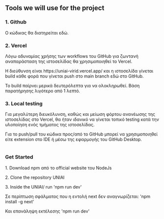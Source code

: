 <h2>Tools we will use for the project</h2>

<h3>1. Github</h3>
<p>Ο κώδικας θα διατηρείται εδώ.</p>

<h3>2. Vercel</h3>
<p>Λόγω αδυναμίας χρήσης των workflows του GitHub για ζωντανή αναπαράσταση της ιστοσελίδας θα χρησιμοποιηθεί το Vercel.</p>
<p>Η διεύθυνση είναι https://uniai-virid.vercel.app/ και η ιστοσελίδα γίνεται build κάθε φορά που γίνεται push στο main branch εδώ στο GitHub.</p>
<p><bold>Το build παίρνει μερικά δευτερόλεπτα για να ολοκληρωθεί. Βάση παρατήρησης λιγότερο από 1 λεπτό. </bold></p>

<h3>3. Local testing </h3>
<p>Για μεγαλύτερη διευκόλυνση, καθώς και μείωση φόρτου ανανέωσης της ιστοσελίδας στο Vercel, θα ήταν ιδανικό να γίνεται τοπικό testing κατά την υλοποίηση ενός τμήματος της ιστοσελίδας. </p>
<p>Για το push/pull του κώδικα προς/από το GitHub μπορεί να χρησιμοποιηθεί είτε extension στο IDE ή μέσω της εφαρμογής του GitHub Desktop.</p>
<h1></h1>

<h3>Get Started</h3>
<p>1. Download npm από το official website του NodeJs</p>
<p>2. Clone the repository UNIAI</p>
<p>3. Inside the UNIAI/ run 'npm run dev'</p>

<p>Σε περίπτωση σφάλματος που η εντολή next δεν αναγνωρίζεται: 'npm install -g next'</p>
<p>Και επανάληψη εκτέλεσης 'npm run dev'</p>

